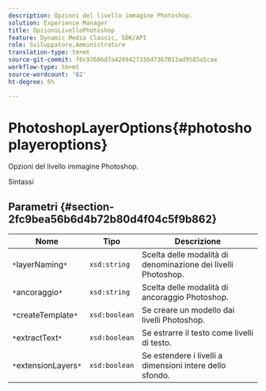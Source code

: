 ```yaml
---
description: Opzioni del livello immagine Photoshop.
solution: Experience Manager
title: OpzioniLivelloPhotoshop
feature: Dynamic Media Classic, SDK/API
role: Sviluppatore,Amministratore
translation-type: tm+mt
source-git-commit: f6c97606d7a4209427316d7367013ad9585a5cae
workflow-type: tm+mt
source-wordcount: '62'
ht-degree: 6%

---
```



# PhotoshopLayerOptions{#photoshoplayeroptions}

Opzioni del livello immagine Photoshop.

Sintassi

## Parametri {#section-2fc9bea56b6d4b72b80d4f04c5f9b862}

| Nome | Tipo | Descrizione |
|---|---|---|
| `*`layerNaming`*` | `xsd:string` | Scelta delle modalità di denominazione dei livelli Photoshop. |
| `*`ancoraggio`*` | `xsd:string` | Scelta delle modalità di ancoraggio Photoshop. |
| `*`createTemplate`*` | `xsd:boolean` | Se creare un modello dai livelli Photoshop. |
| `*`extractText`*` | `xsd:boolean` | Se estrarre il testo come livelli di testo. |
| `*`extensionLayers`*` | `xsd:boolean` | Se estendere i livelli a dimensioni intere dello sfondo. |

